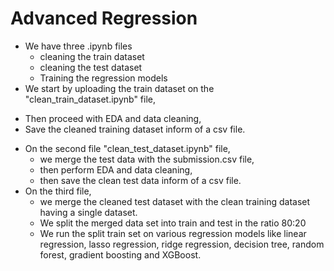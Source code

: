 # Advanced Regression 
* We have three .ipynb files
  - cleaning the train dataset
  - cleaning the test dataset
  - Training the regression models
* We start by uploading the train dataset on the "clean_train_dataset.ipynb" file,
 - Then proceed with EDA and data cleaning,
 - Save the cleaned training dataset inform of a csv file.
* On the second file "clean_test_dataset.ipynb" file,
  - we merge the test data with the submission.csv file,
  - then perform EDA and data cleaning,
  - then save the clean test data inform of a csv file.
* On the third file,
   - we merge the cleaned test dataset with the clean training dataset having a single dataset.
   - We split the merged data set into train and test in the ratio 80:20
   - We run the split train set on various regression models like linear regression, lasso regression, ridge regression,
   decision tree, random forest, gradient boosting and XGBoost.
